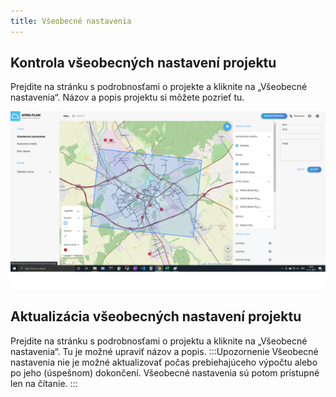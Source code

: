 ```yaml
---
title: Všeobecné nastavenia
---
```


## Kontrola všeobecných nastavení projektu

Prejdite na stránku s podrobnosťami o projekte a kliknite na „Všeobecné nastavenia“. Názov a popis projektu si môžete pozrieť tu.

![General settings](./images/case_general_settings_SK.png)

## Aktualizácia všeobecných nastavení projektu

Prejdite na stránku s podrobnosťami o projektu a kliknite na „Všeobecné nastavenia“. Tu je možné upraviť názov a popis.
:::Upozornenie
Všeobecné nastavenia nie je možné aktualizovať počas prebiehajúceho výpočtu alebo po jeho (úspešnom) dokončení. Všeobecné nastavenia sú potom prístupné len na čítanie.
:::

